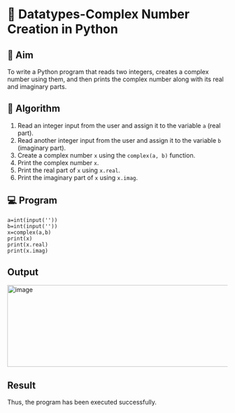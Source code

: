 # 🧮 Datatypes-Complex Number Creation in Python

## 🎯 Aim
To write a Python program that reads two integers, creates a complex number using them, and then prints the complex number along with its real and imaginary parts.

## 🧠 Algorithm
1. Read an integer input from the user and assign it to the variable `a` (real part).
2. Read another integer input from the user and assign it to the variable `b` (imaginary part).
3. Create a complex number `x` using the `complex(a, b)` function.
4. Print the complex number `x`.
5. Print the real part of `x` using `x.real`.
6. Print the imaginary part of `x` using `x.imag`.

## 💻 Program
~~~
a=int(input(''))
b=int(input(''))
x=complex(a,b)
print(x)
print(x.real)
print(x.imag)
~~~
## Output
<img width="593" height="187" alt="image" src="https://github.com/user-attachments/assets/700e63ef-635a-4401-be87-0b0d71404090" />

## Result
Thus, the program has been executed successfully.
